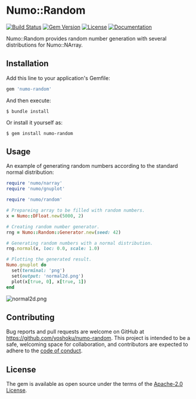 # Numo::Random

[![Build Status](https://github.com/yoshoku/numo-random/actions/workflows/main.yml/badge.svg)](https://github.com/yoshoku/numo-random/actions/workflows/main.yml)
[![Gem Version](https://badge.fury.io/rb/numo-random.svg)](https://badge.fury.io/rb/numo-random)
[![License](https://img.shields.io/badge/License-Apache%202.0-yellowgreen.svg)](https://github.com/yoshoku/numo-random/blob/main/LICENSE.txt)
[![Documentation](https://img.shields.io/badge/api-reference-blue.svg)](https://yoshoku.github.io/numo-random/doc/)

Numo::Random provides random number generation with several distributions for Numo::NArray.

## Installation

Add this line to your application's Gemfile:

```ruby
gem 'numo-random'
```

And then execute:

    $ bundle install

Or install it yourself as:

    $ gem install numo-random

## Usage

An example of generating random numbers according to the standard normal distribution:

```ruby
require 'numo/narray'
require 'numo/gnuplot'

require 'numo/random'

# Prepareing array to be filled with random numbers.
x = Numo::DFloat.new(5000, 2)

# Creating random number generator.
rng = Numo::Random::Generator.new(seed: 42)

# Generating random numbers with a normal distribution.
rng.normal(x, loc: 0.0, scale: 1.0)

# Plotting the generated result.
Numo.gnuplot do
  set(terminal: 'png')
  set(output: 'normal2d.png')
  plot(x[true, 0], x[true, 1])
end
```

![normal2d.png](https://user-images.githubusercontent.com/5562409/197376738-ee8d2b12-1902-4a12-bcf3-757461f2f2db.png)


## Contributing

Bug reports and pull requests are welcome on GitHub at https://github.com/yoshoku/numo-random.
This project is intended to be a safe, welcoming space for collaboration,
and contributors are expected to adhere to the [code of conduct](https://github.com/yoshoku/numo-random/blob/main/CODE_OF_CONDUCT.md).

## License

The gem is available as open source under the terms of the [Apache-2.0 License](https://www.apache.org/licenses/LICENSE-2.0).
